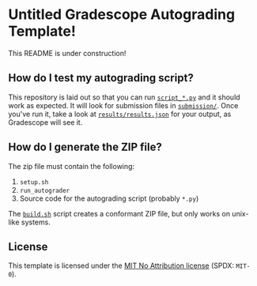 # Untitled Gradescope Autograding Template!

This README is under construction!

## How do I test my autograding script?

This repository is laid out so that you can run [`script_*.py`](./script_unit_section_exercise.py) and it should work as expected.
It will look for submission files in [`submission/`](./submission/).
Once you've run it, take a look at [`results/results.json`](./results/results.json) for your output, as Gradescope will see it.

## How do I generate the ZIP file?

The zip file must contain the following:

1. `setup.sh`
2. `run_autograder`
3. Source code for the autograding script (probably `*.py`)

The [`build.sh`](./build.sh) script creates a conformant ZIP file, but only works on unix-like systems.

## License

This template is licensed under the [MIT No Attribution license](./LICENSE) (SPDX: `MIT-0`).

